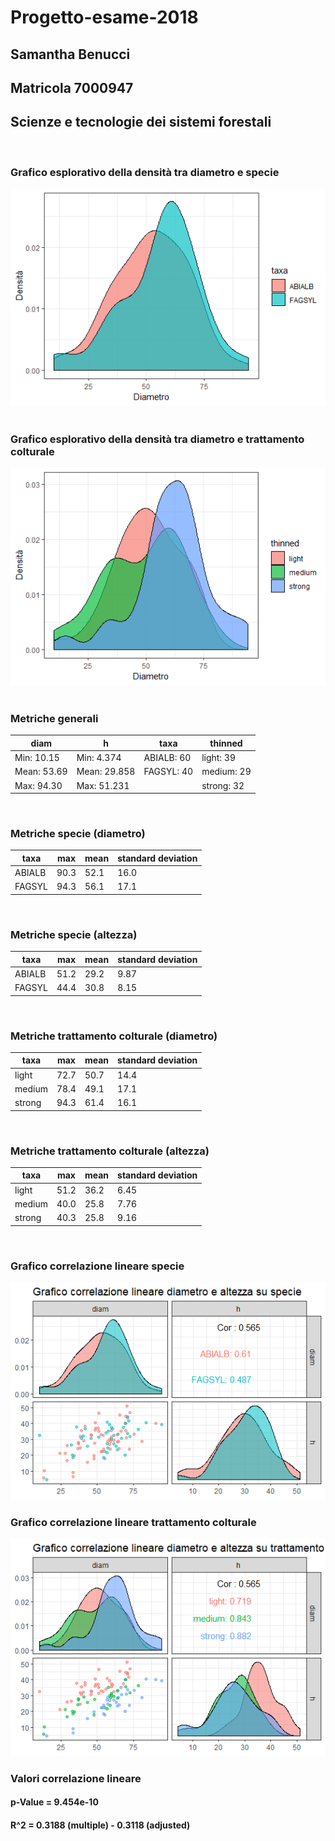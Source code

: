 # Progetto-esame-2018

## Samantha Benucci
## Matricola 7000947
## Scienze e tecnologie dei sistemi forestali
&nbsp;
### Grafico esplorativo della densità tra diametro e specie
![Densità tra diametro e specie](Graph_expl_diam_taxa.png)
&nbsp;
### Grafico esplorativo della densità tra diametro e trattamento colturale
![Densità tra diametro e trattamento](Exp_thined.png)
&nbsp;
### Metriche generali
 |  **diam**   |     **h**      |  **taxa**  | **thinned** |
 |-------------|----------------|------------|-------------|
 | Min: 10.15  | Min: 4.374     | ABIALB: 60 | light: 39   |
 | Mean: 53.69 | Mean: 29.858   | FAGSYL: 40 | medium: 29  |
 | Max: 94.30  | Max: 51.231    |            | strong: 32  |
 
 &nbsp;
 ### Metriche specie (diametro)
 | **taxa** | **max** | **mean** | **standard deviation** |
 |----------|---------|----------|------------------------|
 |  ABIALB  |   90.3  |   52.1   |         16.0           |
 |  FAGSYL  |   94.3  |   56.1   |         17.1           |
 
 &nbsp;
### Metriche specie (altezza)
 | **taxa** | **max** | **mean** | **standard deviation** |
 |----------|---------|----------|------------------------|
 |  ABIALB  |   51.2  |   29.2   |         9.87           |
 |  FAGSYL  |   44.4  |   30.8   |         8.15           |
 
 &nbsp;
 ### Metriche trattamento colturale (diametro)
 | **taxa** | **max** | **mean** | **standard deviation** |
 |----------|---------|----------|------------------------|
 |  light   |   72.7  |   50.7   |         14.4           |
 |  medium  |   78.4  |   49.1   |         17.1           |
 |  strong  |   94.3  |   61.4   |         16.1           |
 
 &nbsp;
### Metriche trattamento colturale (altezza)
 | **taxa** | **max** | **mean** | **standard deviation** |
 |----------|---------|----------|------------------------|
 |  light   |   51.2  |   36.2   |         6.45           |
 |  medium  |   40.0  |   25.8   |         7.76           |
 |  strong  |   40.3  |   25.8   |         9.16           |
 
 &nbsp;
 
### Grafico correlazione lineare specie
![Grafico correlazione lineare specie](Corr_taxa.png)
### Grafico correlazione lineare trattamento colturale
![Grafico correlazione lineare trattamento](Graph_thinned.png)

### Valori correlazione lineare
#### p-Value = 9.454e-10
#### R^2 = 0.3188 (multiple) - 0.3118 (adjusted)
